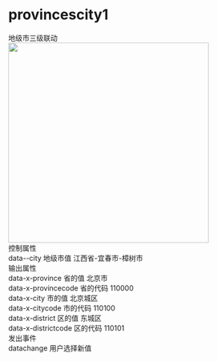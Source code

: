 # provincescity1
地级市三级联动<br>
<img src="http://www.wware.org/img/shengshiqu.png?_bfa2" width="400px"><br>
控制属性<br>
data--city	地级市值	江西省-宜春市-樟树市<br>
输出属性<br>
data-x-province	省的值	北京市<br>
data-x-provincecode	省的代码	110000<br>
data-x-city	市的值	北京城区<br>
data-x-citycode	市的代码	110100<br>
data-x-district	区的值	东城区<br>
data-x-districtcode	区的代码	110101<br>
发出事件<br>
datachange	用户选择新值<br>


